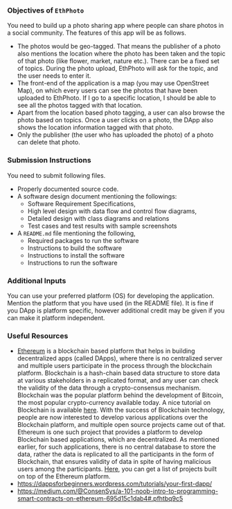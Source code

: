 ### Objectives of `EthPhoto`
You need to build up a photo sharing app where people can share photos in a social community. The features of this app will be as follows. 
- The photos would be geo-tagged. That means the publisher of a photo also mentions the location where the photo has been taken and the topic of that photo (like flower, market, nature etc.). There can be a fixed set of topics. During the photo upload, EthPhoto will ask for the topic, and the user needs to enter it.  
- The front-end of the application is a map (you may use OpenStreet Map), on which every users can see the photos that have been uploaded to EthPhoto. If I go to a specific location, I should be able to see all the photos tagged with that location. 
- Apart from the location based photo tagging, a user can also browse the photo based on topics. Once a user clicks on a photo, the DApp also shows the location information tagged with that photo. 
- Only the publisher (the user who has uploaded the photo) of a photo can delete that photo.  

### Submission Instructions 
You need to submit following files. 
- Properly documented source code. 
- A software design document mentioning the followings:
    - Software Requirement Specifications, 
    - High level design with data flow and control flow diagrams, 
    - Detailed design with class diagrams and relations
    - Test cases and test results with sample screenshots
- A `README.md` file mentioning the following, 
    - Required packages to run the software
    - Instructions to build the software
    - Instructions to install the software
    - Instructions to run the software

### Additional Inputs
You can use your preferred platform (OS) for developing the application. Mention the platform that you have used (in the README file).
It is fine if you DApp is platform specific, however additional credit may be given if you can make it platform independent. 

### Useful Resources
- [Ethereum](https://ethereum.org/) is a blockchain based platform that helps in building decentralized apps (called DApps), where there is no centralized server and multiple users participate in the process through the blockchain platform. Blockchain is a hash-chain based data structure to store data at various stakeholders in a replicated format, and any user can check the validity of the data through a crypto-consensus mechanism. Blockchain was the popular platform behind the development of Bitcoin, the most popular crypto-currency available today. A nice tutorial on Blockchain is available [here](https://www.ibm.com/developerworks/cloud/library/cl-blockchain-basics-intro-bluemix-trs/). With the success of Blockchain technology, people are now interested to develop various applications over the Blockchain platform, and multiple open source projects came out of that. Ethereum is one such project that provides a platform to develop Blockchain based applications, which are decentralized. As mentioned earlier, for such applications, there is no central database to store the data, rather the data is replicated to all the participants in the form of Blockchain, that ensures validity of data in spite of having malicious users among the participants. [Here](http://dapps.ethercasts.com/), you can get a list of projects built on top of the Ethereum platform. 
- https://dappsforbeginners.wordpress.com/tutorials/your-first-dapp/
- https://medium.com/@ConsenSys/a-101-noob-intro-to-programming-smart-contracts-on-ethereum-695d15c1dab4#.pfhtbq9c5 
